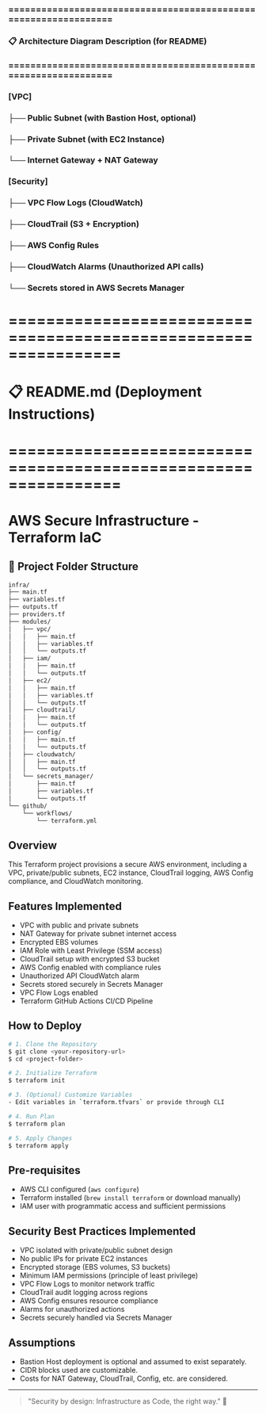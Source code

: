 ### ================================================================
### 📋 Architecture Diagram Description (for README)
### ================================================================
### [VPC]
### ├── Public Subnet (with Bastion Host, optional)
### ├── Private Subnet (with EC2 Instance)
### └── Internet Gateway + NAT Gateway
###
### [Security]
### ├── VPC Flow Logs (CloudWatch)
### ├── CloudTrail (S3 + Encryption)
### ├── AWS Config Rules
### ├── CloudWatch Alarms (Unauthorized API calls)
### └── Secrets stored in AWS Secrets Manager

# ================================================================
# 📋 README.md (Deployment Instructions)
# ================================================================
# AWS Secure Infrastructure - Terraform IaC

## 📂 Project Folder Structure
```bash
infra/
├── main.tf
├── variables.tf
├── outputs.tf
├── providers.tf
├── modules/
│   ├── vpc/
│   │   ├── main.tf
│   │   ├── variables.tf
│   │   └── outputs.tf
│   ├── iam/
│   │   ├── main.tf
│   │   └── outputs.tf
│   ├── ec2/
│   │   ├── main.tf
│   │   ├── variables.tf
│   │   └── outputs.tf
│   ├── cloudtrail/
│   │   ├── main.tf
│   │   └── outputs.tf
│   ├── config/
│   │   ├── main.tf
│   │   └── outputs.tf
│   ├── cloudwatch/
│   │   ├── main.tf
│   │   └── outputs.tf
│   └── secrets_manager/
│       ├── main.tf
│       ├── variables.tf
│       └── outputs.tf
└── github/
    └── workflows/
        └── terraform.yml
```

## Overview
This Terraform project provisions a secure AWS environment, including a VPC, private/public subnets, EC2 instance, CloudTrail logging, AWS Config compliance, and CloudWatch monitoring.

## Features Implemented
- VPC with public and private subnets
- NAT Gateway for private subnet internet access
- Encrypted EBS volumes
- IAM Role with Least Privilege (SSM access)
- CloudTrail setup with encrypted S3 bucket
- AWS Config enabled with compliance rules
- Unauthorized API CloudWatch alarm
- Secrets stored securely in Secrets Manager
- VPC Flow Logs enabled
- Terraform GitHub Actions CI/CD Pipeline

## How to Deploy

```bash
# 1. Clone the Repository
$ git clone <your-repository-url>
$ cd <project-folder>

# 2. Initialize Terraform
$ terraform init

# 3. (Optional) Customize Variables
- Edit variables in `terraform.tfvars` or provide through CLI

# 4. Run Plan
$ terraform plan

# 5. Apply Changes
$ terraform apply
```

## Pre-requisites
- AWS CLI configured (`aws configure`)
- Terraform installed (`brew install terraform` or download manually)
- IAM user with programmatic access and sufficient permissions

## Security Best Practices Implemented
- VPC isolated with private/public subnet design
- No public IPs for private EC2 instances
- Encrypted storage (EBS volumes, S3 buckets)
- Minimum IAM permissions (principle of least privilege)
- VPC Flow Logs to monitor network traffic
- CloudTrail audit logging across regions
- AWS Config ensures resource compliance
- Alarms for unauthorized actions
- Secrets securely handled via Secrets Manager

## Assumptions
- Bastion Host deployment is optional and assumed to exist separately.
- CIDR blocks used are customizable.
- Costs for NAT Gateway, CloudTrail, Config, etc. are considered.

---

> "Security by design: Infrastructure as Code, the right way." 🚀